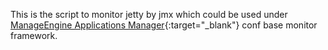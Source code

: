 This is the script to monitor jetty by jmx which could be used under [ManageEngine Applications Manager](http://www.appmanager.com){:target="_blank"} conf base monitor framework.
